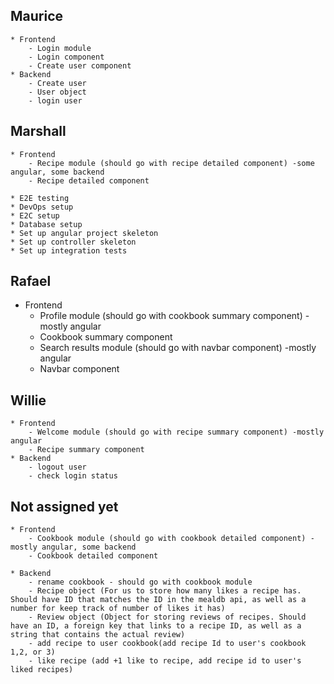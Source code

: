 ## Maurice

	* Frontend
		- Login module
		- Login component
		- Create user component
	* Backend
		- Create user
		- User object 
		- login user

## Marshall
	* Frontend
		- Recipe module (should go with recipe detailed component) -some angular, some backend
		- Recipe detailed component
	
	* E2E testing
	* DevOps setup
	* E2C setup
	* Database setup
	* Set up angular project skeleton
	* Set up controller skeleton
	* Set up integration tests


## Rafael
* Frontend
	- Profile module (should go with cookbook summary component) -mostly angular
	- Cookbook summary component
	- Search results module (should go with navbar component) -mostly angular
	- Navbar component

## Willie
	* Frontend
		- Welcome module (should go with recipe summary component) -mostly angular	
		- Recipe summary component
	* Backend
		- logout user
		- check login status



## Not assigned yet
	* Frontend
		- Cookbook module (should go with cookbook detailed component) -mostly angular, some backend
		- Cookbook detailed component
		
	* Backend
		- rename cookbook - should go with cookbook module
		- Recipe object (For us to store how many likes a recipe has. Should have ID that matches the ID in the mealdb api, as well as a number for keep track of number of likes it has)
		- Review object (Object for storing reviews of recipes. Should have an ID, a foreign key that links to a recipe ID, as well as a string that contains the actual review)
		- add recipe to user cookbook(add recipe Id to user's cookbook 1,2, or 3)
		- like recipe (add +1 like to recipe, add recipe id to user's liked recipes)
		
		
